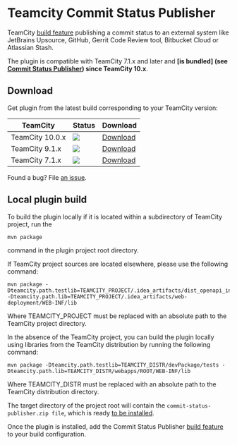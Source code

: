 # Teamcity Commit Status Publisher


TeamCity [build feature](https://confluence.jetbrains.com/display/TCDL/Adding+Build+Features) publishing a commit status to an external
system like JetBrains Upsource, GitHub, Gerrit Code Review tool, Bitbucket Cloud or
Atlassian Stash.

The plugin is compatible with TeamCity 7.1.x and later and **[is bundled] (see [Commit Status Publisher](https://confluence.jetbrains.com/display/TCDL/Commit+Status+Publisher)) since TeamCity 10.x**.

## Download
Get plugin from the latest build corresponding to your TeamCity version:

| TeamCity | Status | Download |
|----------|--------|----------|
| TeamCity 10.0.x | [![](http://teamcity.jetbrains.com/app/rest/builds/buildType:TeamCityPluginsByJetBrains_CommitStatusPublisher_TeamCity100x/statusIcon.svg)](https://teamcity.jetbrains.com/viewType.html?buildTypeId=TeamCityPluginsByJetBrains_CommitStatusPublisher_TeamCity100x) | [Download](https://teamcity.jetbrains.com/repository/download/TeamCityPluginsByJetBrains_CommitStatusPublisher_TeamCity100x/.lastSuccessful/commit-status-publisher.zip?guest=1) |
| TeamCity 9.1.x | [![](http://teamcity.jetbrains.com/app/rest/builds/buildType:TeamCityPluginsByJetBrains_CommitStatusPublisher_91/statusIcon.svg)](https://teamcity.jetbrains.com/viewType.html?buildTypeId=TeamCityPluginsByJetBrains_CommitStatusPublisher_91) | [Download](https://teamcity.jetbrains.com/repository/download/TeamCityPluginsByJetBrains_CommitStatusPublisher_91/.lastSuccessful/commit-status-publisher.zip?guest=1) |
| TeamCity 7.1.x | [![](http://teamcity.jetbrains.com/app/rest/builds/buildType:TeamCityPluginsByJetBrains_Unsorted_CommitStatusPublisher71/statusIcon.svg)](http://teamcity.jetbrains.com/viewType.html?buildTypeId=TeamCityPluginsByJetBrains_CommitStatusPublisher_71) | [Download](https://teamcity.jetbrains.com/repository/download/TeamCityPluginsByJetBrains_CommitStatusPublisher_71/.lastSuccessful/commit-status-publisher.zip?guest=1) |

Found a bug? File [an issue](https://youtrack.jetbrains.com/newIssue?project=TW&clearDraft=true&c=Assignee+neverov&c=Subsystem+plugins%3A+other&c=tag+plugin_statusPublisher).

## Local plugin build

To build the plugin locally if it is located within a subdirectory of TeamCity project, run the
```
mvn package
```
command in the plugin project root directory.

If TeamCity project sources are located elsewhere, please use the following command:
```
mvn package -Dteamcity.path.testlib=TEAMCITY_PROJECT/.idea_artifacts/dist_openapi_integration/tests -Dteamcity.path.lib=TEAMCITY_PROJECT/.idea_artifacts/web-deployment/WEB-INF/lib
```
Where TEAMCITY_PROJECT must be replaced with an absolute path to the TeamCity project directory.

In the absence of the TeamCity project, you can build the plugin locally using libraries from the TeamCity distribution by running the following command:
```
mvn package -Dteamcity.path.testlib=TEAMCITY_DISTR/devPackage/tests -Dteamcity.path.lib=TEAMCITY_DISTR/webapps/ROOT/WEB-INF/lib
```
Where TEAMCITY_DISTR must be replaced with an absolute path to the TeamCity distribution directory.

The target directory of the project root will contain the
`commit-status-publisher.zip file`, which is ready [to be installed](https://confluence.jetbrains.com/display/TCDL/Installing+Additional+Plugins).

Once the plugin is installed, add the Commit Status Publisher  [build feature](https://confluence.jetbrains.com/display/TCDL/Adding+Build+Features) to your build configuration.
